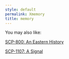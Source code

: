 ```yaml
---
style: default
permalink: Xmemory
title: memory
---
```

You may also like:

[SCP-800: An Eastern History](http://scp-wiki.net/scp-800)

[SCP-1107: A Signal](http://scp-wiki.net/scp-1107)
